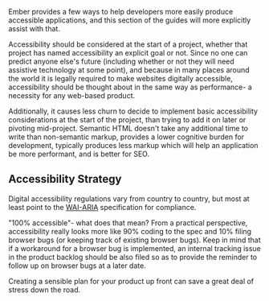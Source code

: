 Ember provides a few ways to help developers more easily produce accessible applications, and this section of the guides will more explicitly assist with that. 

Accessibility should be considered at the start of a project, whether that project has named accessibility an explicit goal or not. Since no one can predict anyone else's future (including whether or not they will need assistive technology at some point), and because in many places around the world it is legally required to make websites digitally accessible, accessibility should be thought about in the same way as performance- a necessity for any web-based product. 

Additionally, it causes less churn to decide to implement basic accessibility considerations at the start of the project, than trying to add it on later or pivoting mid-project. Semantic HTML doesn't take any additional time to write than non-semantic markup, provides a lower cognitive burden for development, typically produces less markup which will help an application be more performant, and is better for SEO. 


## Accessibility Strategy

Digital accessibility regulations vary from country to country, but most at least point to the [WAI-ARIA](https://www.w3.org/WAI/) specification for compliance. 

"100% accessible"- what does that mean? From a practical perspective, accessibility really looks more like 90% coding to the spec and 10% filing browser bugs (or keeping track of existing browser bugs). Keep in mind that if a workaround for a browser bug is implemented, an internal tracking issue in the product backlog should be also filed so as to provide the reminder to follow up on browser bugs at a later date. 

Creating a sensible plan for your product up front can save a great deal of stress down the road. 
